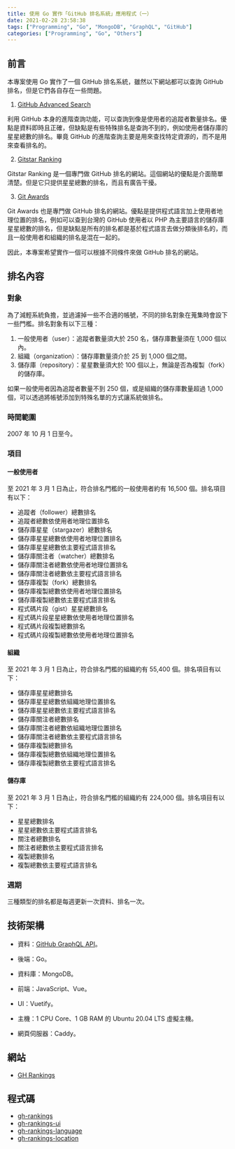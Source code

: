 ```yaml
---
title: 使用 Go 實作「GitHub 排名系統」應用程式（一）
date: 2021-02-28 23:58:38
tags: ["Programming", "Go", "MongoDB", "GraphQL", "GitHub"]
categories: ["Programming", "Go", "Others"]
---
```


## 前言

本專案使用 Go 實作了一個 GitHub 排名系統，雖然以下網站都可以查詢 GitHub 排名，但是它們各自存在一些問題。

1. [GitHub Advanced Search](https://github.com/search/advanced)

利用 GitHub 本身的進階查詢功能，可以查詢到像是使用者的追蹤者數量排名。優點是資料即時且正確，但缺點是有些特殊排名是查詢不到的，例如使用者儲存庫的星星總數的排名。畢竟 GitHub 的進階查詢主要是用來查找特定資源的，而不是用來查看排名的。

2. [Gitstar Ranking](https://gitstar-ranking.com/)

Gitstar Ranking 是一個專門做 GitHub 排名的網站。這個網站的優點是介面簡單清楚。但是它只提供星星總數的排名，而且有廣告干擾。

3. [Git Awards](http://git-awards.com/)

Git Awards 也是專門做 GitHub 排名的網站。優點是提供程式語言加上使用者地理位置的排名，例如可以查到台灣的 GitHub 使用者以 PHP 為主要語言的儲存庫星星總數的排名，但是缺點是所有的排名都是基於程式語言去做分類後排名的，而且一般使用者和組織的排名是混在一起的。

因此，本專案希望實作一個可以根據不同條件來做 GitHub 排名的網站。

## 排名內容

### 對象

為了減輕系統負擔，並過濾掉一些不合適的帳號，不同的排名對象在蒐集時會設下一些門檻。排名對象有以下三種：

1. 一般使用者（user）：追蹤者數量須大於 250 名，儲存庫數量須在 1,000 個以內。
2. 組織（organization）：儲存庫數量須介於 25 到 1,000 個之間。
3. 儲存庫（repository）：星星數量須大於 100 個以上，無論是否為複製（fork）的儲存庫。

如果一般使用者因為追蹤者數量不到 250 個，或是組織的儲存庫數量超過 1,000 個，可以透過將帳號添加到特殊名單的方式讓系統做排名。

### 時間範圍

2007 年 10 月 1 日至今。

### 項目

#### 一般使用者

至 2021 年 3 月 1 日為止，符合排名門檻的一般使用者約有 16,500 個。排名項目有以下：

- 追蹤者（follower）總數排名
- 追蹤者總數依使用者地理位置排名
- 儲存庫星星（stargazer）總數排名
- 儲存庫星星總數依使用者地理位置排名
- 儲存庫星星總數依主要程式語言排名
- 儲存庫關注者（watcher）總數排名
- 儲存庫關注者總數依使用者地理位置排名
- 儲存庫關注者總數依主要程式語言排名
- 儲存庫複製（fork）總數排名
- 儲存庫複製總數依使用者地理位置排名
- 儲存庫複製總數依主要程式語言排名
- 程式碼片段（gist）星星總數排名
- 程式碼片段星星總數依使用者地理位置排名
- 程式碼片段複製總數排名
- 程式碼片段複製總數依使用者地理位置排名

#### 組織

至 2021 年 3 月 1 日為止，符合排名門檻的組織約有 55,400 個。排名項目有以下：

- 儲存庫星星總數排名
- 儲存庫星星總數依組織地理位置排名
- 儲存庫星星總數依主要程式語言排名
- 儲存庫關注者總數排名
- 儲存庫關注者總數依組織地理位置排名
- 儲存庫關注者總數依主要程式語言排名
- 儲存庫複製總數排名
- 儲存庫複製總數依組織地理位置排名
- 儲存庫複製總數依主要程式語言排名

#### 儲存庫

至 2021 年 3 月 1 日為止，符合排名門檻的組織約有 224,000 個。排名項目有以下：

- 星星總數排名
- 星星總數依主要程式語言排名
- 關注者總數排名
- 關注者總數依主要程式語言排名
- 複製總數排名
- 複製總數依主要程式語言排名

### 週期

三種類型的排名都是每週更新一次資料、排名一次。

## 技術架構

- 資料：[GitHub GraphQL API](https://docs.github.com/en/graphql)。

- 後端：Go。

- 資料庫：MongoDB。

- 前端：JavaScript、Vue。

- UI：Vuetify。

- 主機：1 CPU Core、1 GB RAM 的 Ubuntu 20.04 LTS 虛擬主機。

- 網頁伺服器：Caddy。

## 網站

- [GH Rankings](http://gh-rankings.epoch.tw/)

## 程式碼

- [gh-rankings](https://github.com/memochou1993/gh-rankings)
- [gh-rankings-ui](https://github.com/memochou1993/gh-rankings-ui)
- [gh-rankings-language](https://github.com/memochou1993/gh-rankings-language)
- [gh-rankings-location](https://github.com/memochou1993/gh-rankings-location)
